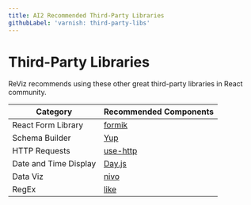```yaml
---
title: AI2 Recommended Third-Party Libraries
githubLabel: 'varnish: third-party-libs'
---
```


# Third-Party Libraries

<p class="description">ReViz recommends using these other great third-party libraries in React community.</p>


| Category                 | Recommended Components                                                                                                                                                                             |
| ------------------------ | -------------------------------------------------------------------------------------------------------------------------------------------------------------------------------------------------- |
| React Form Library       | [formik](https://github.com/formium/formik)                                                                                                                                                        |
| Schema Builder           | [Yup](https://www.npmjs.com/package/yup)                                                                                                                                                           |
| HTTP Requests            | [use-http](https://www.npmjs.com/package/use-http)                                                                                                                                                 |
| Date and Time Display    | [Day.js](https://day.js.org/)                                                                                                                                                                      |
| Data Viz                 | [nivo](https://nivo.rocks/)                                                                                                                                                                        |
| RegEx                    | [like](https://www.npmjs.com/package/like)                                                                                                                                                         |